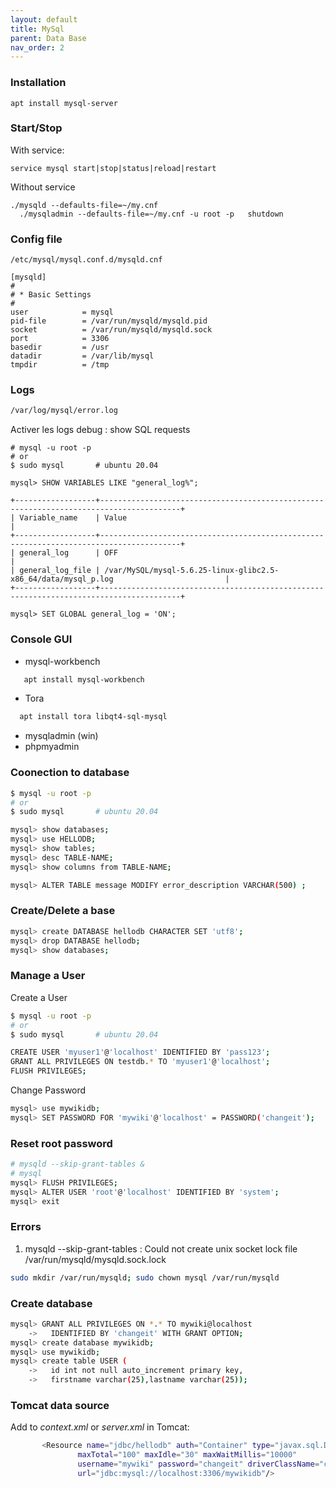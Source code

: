 ```yaml
---
layout: default
title: MySql
parent: Data Base
nav_order: 2
---
```


### Installation

    apt install mysql-server

### Start/Stop
With service:

    service mysql start|stop|status|reload|restart

Without service

    ./mysqld --defaults-file=~/my.cnf  
	  ./mysqladmin --defaults-file=~/my.cnf -u root -p   shutdown
	


### Config file
   
    /etc/mysql/mysql.conf.d/mysqld.cnf

    [mysqld]
    #
    # * Basic Settings
    #
    user            = mysql
    pid-file        = /var/run/mysqld/mysqld.pid
    socket          = /var/run/mysqld/mysqld.sock
    port            = 3306
    basedir         = /usr
    datadir         = /var/lib/mysql
    tmpdir          = /tmp

### Logs
```sh
/var/log/mysql/error.log
```

Activer les logs debug : show SQL requests
```
# mysql -u root -p
# or
$ sudo mysql       # ubuntu 20.04

mysql> SHOW VARIABLES LIKE "general_log%";

+------------------+----------------------------------------------------------------------------------------+
| Variable_name    | Value                                                                                  |
+------------------+----------------------------------------------------------------------------------------+
| general_log      | OFF                                                                                    |
| general_log_file | /var/MySQL/mysql-5.6.25-linux-glibc2.5-x86_64/data/mysql_p.log                         |
+------------------+----------------------------------------------------------------------------------------+

mysql> SET GLOBAL general_log = 'ON';

```


### Console GUI
* mysql-workbench
```sh
   apt install mysql-workbench
```
* Tora
```sh
  apt install tora libqt4-sql-mysql 
```
* mysqladmin (win)
* phpmyadmin

### Coonection to database 
```sh
$ mysql -u root -p 
# or
$ sudo mysql       # ubuntu 20.04

mysql> show databases;
mysql> use HELLODB;
mysql> show tables;
mysql> desc TABLE-NAME;
mysql> show columns from TABLE-NAME;

mysql> ALTER TABLE message MODIFY error_description VARCHAR(500) ;
```

### Create/Delete a base
```sh
mysql> create DATABASE hellodb CHARACTER SET 'utf8';
mysql> drop DATABASE hellodb;
mysql> show databases;
```

### Manage a User 
Create a User
```sh
$ mysql -u root -p 
# or
$ sudo mysql       # ubuntu 20.04

CREATE USER 'myuser1'@'localhost' IDENTIFIED BY 'pass123';
GRANT ALL PRIVILEGES ON testdb.* TO 'myuser1'@'localhost';
FLUSH PRIVILEGES;
```

Change Password  
```sh
mysql> use mywikidb;
mysql> SET PASSWORD FOR 'mywiki'@'localhost' = PASSWORD('changeit');
```

### Reset root password
```sh
# mysqld --skip-grant-tables &
# mysql
mysql> FLUSH PRIVILEGES;
mysql> ALTER USER 'root'@'localhost' IDENTIFIED BY 'system';
mysql> exit
```

### Errors
1. mysqld --skip-grant-tables : Could not create unix socket lock file /var/run/mysqld/mysqld.sock.lock
```sh
sudo mkdir /var/run/mysqld; sudo chown mysql /var/run/mysqld
```

### Create database
```sh
mysql> GRANT ALL PRIVILEGES ON *.* TO mywiki@localhost
    ->   IDENTIFIED BY 'changeit' WITH GRANT OPTION;
mysql> create database mywikidb;
mysql> use mywikidb;
mysql> create table USER (
    ->   id int not null auto_increment primary key,
    ->   firstname varchar(25),lastname varchar(25));
```

### Tomcat data source
Add to _context.xml_ or _server.xml_ in Tomcat:
```sh
       <Resource name="jdbc/hellodb" auth="Container" type="javax.sql.DataSource"
               maxTotal="100" maxIdle="30" maxWaitMillis="10000"
               username="mywiki" password="changeit" driverClassName="com.mysql.jdbc.Driver"
               url="jdbc:mysql://localhost:3306/mywikidb"/> 
```






